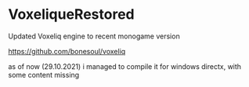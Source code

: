 # VoxeliqueRestored
Updated Voxeliq engine to recent monogame version

https://github.com/bonesoul/voxeliq

as of now (29.10.2021) i managed to compile it for windows directx, with some content missing
